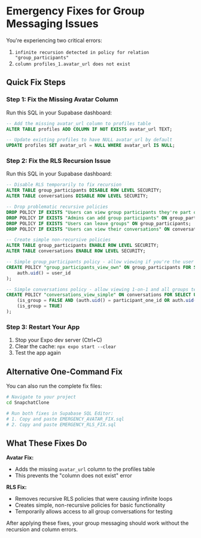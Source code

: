 # Emergency Fixes for Group Messaging Issues

You're experiencing two critical errors:
1. `infinite recursion detected in policy for relation "group_participants"`
2. `column profiles_1.avatar_url does not exist`

## Quick Fix Steps

### Step 1: Fix the Missing Avatar Column
Run this SQL in your Supabase dashboard:

```sql
-- Add the missing avatar_url column to profiles table
ALTER TABLE profiles ADD COLUMN IF NOT EXISTS avatar_url TEXT;

-- Update existing profiles to have NULL avatar_url by default
UPDATE profiles SET avatar_url = NULL WHERE avatar_url IS NULL;
```

### Step 2: Fix the RLS Recursion Issue
Run this SQL in your Supabase dashboard:

```sql
-- Disable RLS temporarily to fix recursion
ALTER TABLE group_participants DISABLE ROW LEVEL SECURITY;
ALTER TABLE conversations DISABLE ROW LEVEL SECURITY;

-- Drop problematic recursive policies
DROP POLICY IF EXISTS "Users can view group participants they're part of" ON group_participants;
DROP POLICY IF EXISTS "Admins can add group participants" ON group_participants;
DROP POLICY IF EXISTS "Users can leave groups" ON group_participants;
DROP POLICY IF EXISTS "Users can view their conversations" ON conversations;

-- Create simple non-recursive policies
ALTER TABLE group_participants ENABLE ROW LEVEL SECURITY;
ALTER TABLE conversations ENABLE ROW LEVEL SECURITY;

-- Simple group_participants policy - allow viewing if you're the user
CREATE POLICY "group_participants_view_own" ON group_participants FOR SELECT USING (
    auth.uid() = user_id
);

-- Simple conversations policy - allow viewing 1-on-1 and all groups temporarily
CREATE POLICY "conversations_view_simple" ON conversations FOR SELECT USING (
    (is_group = FALSE AND (auth.uid() = participant_one_id OR auth.uid() = participant_two_id)) OR
    (is_group = TRUE)
);
```

### Step 3: Restart Your App
1. Stop your Expo dev server (Ctrl+C)
2. Clear the cache: `npx expo start --clear`
3. Test the app again

## Alternative One-Command Fix

You can also run the complete fix files:

```bash
# Navigate to your project
cd SnapchatClone

# Run both fixes in Supabase SQL Editor:
# 1. Copy and paste EMERGENCY_AVATAR_FIX.sql
# 2. Copy and paste EMERGENCY_RLS_FIX.sql
```

## What These Fixes Do

**Avatar Fix:**
- Adds the missing `avatar_url` column to the profiles table
- This prevents the "column does not exist" error

**RLS Fix:**
- Removes recursive RLS policies that were causing infinite loops
- Creates simple, non-recursive policies for basic functionality
- Temporarily allows access to all group conversations for testing

After applying these fixes, your group messaging should work without the recursion and column errors. 